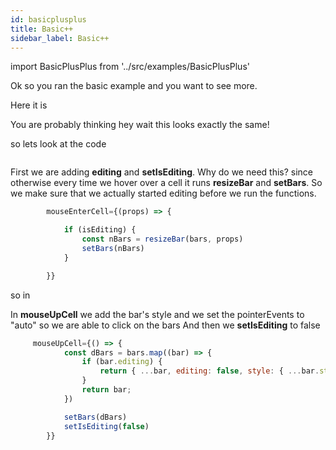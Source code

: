 ```yaml
---
id: basicplusplus
title: Basic++
sidebar_label: Basic++
---
```

import BasicPlusPlus from '../src/examples/BasicPlusPlus'

Ok so you ran the basic example and you want to see more.

Here it is 

<BasicPlusPlus />

You are probably thinking hey wait this looks exactly the same!

so lets look at the code

```jsx file=../src/examples/BasicPlusPlus.js
```

First we are adding **editing** and **setIsEditing**. 
Why do we need this? since otherwise every time we hover over a cell it runs **resizeBar** and **setBars**. 
So we make sure that we actually started editing before we run the functions.

```jsx {2}
        mouseEnterCell={(props) => {

            if (isEditing) {
                const nBars = resizeBar(bars, props)
                setBars(nBars)
            }

        }}
```

so in 

In **mouseUpCell** we add the bar's style and we set the pointerEvents to "auto" so we are able to click on the bars
And then we **setIsEditing** to false
```jsx {4, 9}
     mouseUpCell={() => {
            const dBars = bars.map((bar) => {
                if (bar.editing) {
                    return { ...bar, editing: false, style: { ...bar.style, pointerEvents: "auto" } }
                }
                return bar;
            })

            setBars(dBars)
            setIsEditing(false)
        }}
```